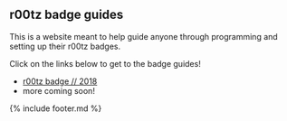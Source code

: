 ## r00tz badge guides
This is a website meant to help guide anyone through programming and setting up their r00tz badges.

Click on the links below to get to the badge guides!

 - [r00tz badge // 2018](/r00tzbadge/r00tz2018/)
 - more coming soon!

{% include footer.md %}
